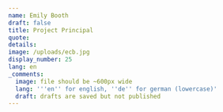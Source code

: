 ```yaml
---
name: Emily Booth
draft: false
title: Project Principal
quote:
details:
image: /uploads/ecb.jpg
display_number: 25
lang: en
_comments:
  image: file should be ~600px wide
  lang: '''en'' for english, ''de'' for german (lowercase)'
  draft: drafts are saved but not published
---
```

